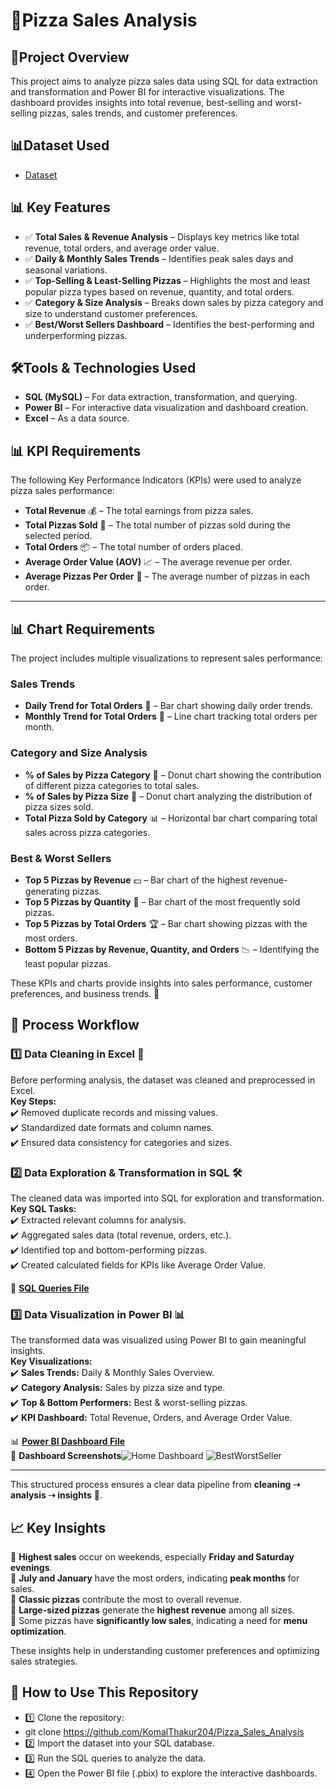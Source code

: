 # 🍕Pizza Sales Analysis
## 📌Project Overview
This project aims to analyze pizza sales data using SQL for data extraction and transformation and Power BI for interactive visualizations. The dashboard provides insights into total revenue, best-selling and worst-selling pizzas, sales trends, and customer preferences.

## 📊Dataset Used
- <a href="https://github.com/KomalThakur204/Pizza_Sales_Analysis/blob/main/pizza_sales_excel_file%20(1).xlsx">Dataset</a>

## 📊 Key Features
- ✅ **Total Sales & Revenue Analysis** – Displays key metrics like total revenue, total orders, and average order value.
- ✅ **Daily & Monthly Sales Trends** – Identifies peak sales days and seasonal variations.
- ✅ **Top-Selling & Least-Selling Pizzas** – Highlights the most and least popular pizza types based on revenue, quantity, and total orders.
- ✅ **Category & Size Analysis** – Breaks down sales by pizza category and size to understand customer preferences.
- ✅ **Best/Worst Sellers Dashboard** – Identifies the best-performing and underperforming pizzas.

## 🛠️Tools & Technologies Used
- **SQL (MySQL)** – For data extraction, transformation, and querying.
- **Power BI** – For interactive data visualization and dashboard creation.
- **Excel** – As a data source.

## 📊 KPI Requirements  

The following Key Performance Indicators (KPIs) were used to analyze pizza sales performance:  

- **Total Revenue** 💰 – The total earnings from pizza sales.  
- **Total Pizzas Sold** 🍕 – The total number of pizzas sold during the selected period.  
- **Total Orders** 📦 – The total number of orders placed.  
- **Average Order Value (AOV)** 📈 – The average revenue per order.  
- **Average Pizzas Per Order** 🛒 – The average number of pizzas in each order.  

---

## 📊 Chart Requirements  

The project includes multiple visualizations to represent sales performance:  

### **Sales Trends**  
- **Daily Trend for Total Orders** 📅 – Bar chart showing daily order trends.  
- **Monthly Trend for Total Orders** 📆 – Line chart tracking total orders per month.  

### **Category and Size Analysis**  
- **% of Sales by Pizza Category** 🍕 – Donut chart showing the contribution of different pizza categories to total sales.  
- **% of Sales by Pizza Size** 📏 – Donut chart analyzing the distribution of pizza sizes sold.  
- **Total Pizza Sold by Category** 📊 – Horizontal bar chart comparing total sales across pizza categories.  

### **Best & Worst Sellers**  
- **Top 5 Pizzas by Revenue** 💵 – Bar chart of the highest revenue-generating pizzas.  
- **Top 5 Pizzas by Quantity** 🔢 – Bar chart of the most frequently sold pizzas.  
- **Top 5 Pizzas by Total Orders** 🏆 – Bar chart showing pizzas with the most orders.  
- **Bottom 5 Pizzas by Revenue, Quantity, and Orders** 📉 – Identifying the least popular pizzas.  

These KPIs and charts provide insights into sales performance, customer preferences, and business trends. 🚀  

## 🔄 Process Workflow  

### **1️⃣ Data Cleaning in Excel** 📑  
Before performing analysis, the dataset was cleaned and preprocessed in Excel.  
**Key Steps:**  
✔️ Removed duplicate records and missing values.  
✔️ Standardized date formats and column names.  
✔️ Ensured data consistency for categories and sizes. 

### **2️⃣ Data Exploration & Transformation in SQL** 🛠️  
The cleaned data was imported into SQL for exploration and transformation.  
**Key SQL Tasks:**  
✔️ Extracted relevant columns for analysis.  
✔️ Aggregated sales data (total revenue, orders, etc.).  
✔️ Identified top and bottom-performing pizzas.  
✔️ Created calculated fields for KPIs like Average Order Value. 

 📄 **[SQL Queries File](https://github.com/KomalThakur204/Pizza_Sales_Analysis/blob/main/PIZZA%20SALES%20SQL%20QUERIES.pdf)**  
### **3️⃣ Data Visualization in Power BI** 📊  
The transformed data was visualized using Power BI to gain meaningful insights.  
**Key Visualizations:**  
✔️ **Sales Trends:** Daily & Monthly Sales Overview.  
✔️ **Category Analysis:** Sales by pizza size and type.  
✔️ **Top & Bottom Performers:** Best & worst-selling pizzas.  
✔️ **KPI Dashboard:** Total Revenue, Orders, and Average Order Value.  

 📊 **[Power BI Dashboard File](https://github.com/KomalThakur204/Pizza_Sales_Analysis/blob/main/Pizza_Sales.pbix)**  
📸 **Dashboard Screenshots**![Home Dashboard](https://github.com/user-attachments/assets/d4d193bb-6bbb-48e1-a627-bcd7ac06cf75)
![BestWorstSeller](https://github.com/user-attachments/assets/cfce927d-69e6-40b4-934b-eeacbc562961) 

---

This structured process ensures a clear data pipeline from **cleaning ➝ analysis ➝ insights** 🚀.  
## 📈 Key Insights  

📌 **Highest sales** occur on weekends, especially **Friday and Saturday evenings**.  
📌 **July and January** have the most orders, indicating **peak months** for sales.  
📌 **Classic pizzas** contribute the most to overall revenue.  
📌 **Large-sized pizzas** generate the **highest revenue** among all sizes.  
📌 Some pizzas have **significantly low sales**, indicating a need for **menu optimization**.  

These insights help in understanding customer preferences and optimizing sales strategies.  
## 📜 How to Use This Repository
- 1️⃣ Clone the repository:
- git clone https://github.com/KomalThakur204/Pizza_Sales_Analysis
- 2️⃣ Import the dataset into your SQL database.
- 3️⃣ Run the SQL queries to analyze the data.
- 4️⃣ Open the Power BI file (.pbix) to explore the interactive dashboards.
